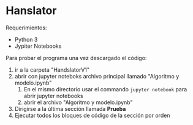 # Hanslator

Requerimientos:

- Python 3
- Jypiter Notebooks

Para probar el programa una vez descargado el código:

1. ir a la carpeta "HandslatorV1"
1. abrir con jupyter noteboks archivo principal llamado "Algoritmo y modelo.ipynb"
   1. En el mismo directorio usar el commando `jupyter notebook` para abrir jupyter notebooks
   1. abrir el archivo "Algoritmo y modelo.ipynb"
1. Dirigirse a la última sección llamada **Prueba**
1. Ejecutar todos los bloques de código de la sección por orden

 
